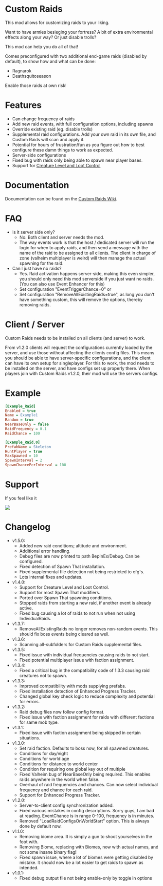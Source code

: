 # Custom Raids

This mod allows for customizing raids to your liking.

Want to have armies besieging your fortress? A bit of extra environmental effects along your way? Or just disable trolls?

This mod can help you do all of that!

Comes preconfigured with two additional end-game raids (disabled by default), to show how and what can be done:
- Ragnarok
- Deathsquitoseason

Enable those raids at own risk!

# Features

- Can change frequency of raids
- Add new raid events, with full configuration options, including spawns
- Override existing raid (eg. disable trolls)
- Supplemental raid configurations. Add your own raid in its own file, and Custom Raids will scan and apply it. 
- Potential for hours of frustration/fun as you figure out how to best configure these damn things to work as expected.
- Server-side configurations
- Fixed bug with raids only being able to spawn near player bases.
- Support for [Creature Level and Loot Control](https://www.nexusmods.com/valheim/mods/495)

# Documentation

Documentation can be found on the [Custom Raids Wiki](https://github.com/ASharpPen/Valheim.CustomRaids/wiki).

# FAQ

- Is it server side only?
	- No. Both client and server needs the mod.
	- The way events work is that the host / dedicated server will run the logic for when to apply raids, and then send a message with the name of the raid to be assigned to all clients. The client in charge of zone (valheim multiplayer is weird) will then manage the actual spawning for the raid.
- Can I just have no raids?
	- Yes. Raid activation happens server-side, making this even simpler, you should only need this mod serverside if you just want no raids. (You can also use Event Enhancer for this)
	- Set configuration "EventTriggerChance=0" or
	- Set configuration "RemoveAllExistingRaids=true", as long you don't have something custom, this will remove the options, thereby removing raids.

# Client / Server

Custom Raids needs to be installed on all clients (and server) to work.

From v1.2.0 clients will request the configurations currently loaded by the server, and use those without affecting the clients config files.
This means you should be able to have server-specific configurations, and the client can have its own setup for singleplayer.
For this to work, the mod needs to be installed on the server, and have configs set up properly there. When players join with Custom Raids v1.2.0, their mod will use the servers configs.

# Example

```INI
[Example_Raid]
Enabled = true
Name = Example1
Random = true
NearBaseOnly = false
RaidFrequency = 0.1
RaidChance = 100

[Example_Raid.0]
PrefabName = Skeleton
HuntPlayer = true
MaxSpawned = 10
SpawnInterval = 2
SpawnChancePerInterval = 100
```

# Support

If you feel like it

<a href="https://www.buymeacoffee.com/asharppen"><img src="https://img.buymeacoffee.com/button-api/?text=Buy me a coffee&emoji=&slug=asharppen&button_colour=FFDD00&font_colour=000000&font_family=Cookie&outline_colour=000000&coffee_colour=ffffff" /></a>

# Changelog 
- v1.5.0:
	- Added new raid conditions; altitude and environment.
	- Additional error handling.
	- Debug files are now printed to path BepInEx/Debug. Can be configured.
	- Fixed detection of Spawn That installation.
	- Fixed supplemental file detection not being restricted to cfg's.
	- Lots internal fixes and updates.
- v1.4.0: 
	- Support for Creature Level and Loot Control.
	- Support for most Spawn That modifiers.
	- Ported over Spawn That spawning conditions.
	- Stopped raids from starting a new raid, if another event is already active.
	- Fixed bug causing a lot of raids to not run when not using IndividualRaids.
- v1.3.7: 
	- RemoveAllExistingRaids no longer removes non-random events. This should fix boss events being cleared as well.
- v1.3.6: 
	- Scanning all-subfolders for Custom Raids supplemental files.
- v1.3.5: 
	- Fixed issue with individual frequencies causing raids to not start.
	- Fixed potential multiplayer issue with faction assignment.
- v1.3.4: 
	- Fixed a critical bug in the compatibility code of 1.3.3 causing raid creatures not to spawn.
- v1.3.3: 
	- Improved compatibility with mods supplying prefabs.
	- Fixed installation detection of Enhanced Progress Tracker.
	- Changed global key check logic to reduce complexity and potential for errors.
- v1.3.2: 
	- Raid debug files now follow config format.
	- Fixed issue with faction assignment for raids with different factions for same mob type.
- v1.3.1: 
	- Fixed issue with faction assignment being skipped in certain situations.
- v1.3.0:
	- Set raid faction. Defaults to boss now, for all spawned creatures.
	- Conditions for day/night
	- Conditions for world age
	- Conditions for distance to world center
	- Condition for requiring one global key out of multiple
	- Fixed Valheim bug of NearBaseOnly being required. This enables raids anywhere in the world when false.
	- Overhaul of raid frequencies and chances. Can now select individual frequency and chance for each raid.
	- Support for Enhanced Progress Tracker.
- v1.2.0:
	- Server-to-client config synchronization added.
	- Fixed various mistakes in config descriptions. Sorry guys, I am bad at reading. EventChance is in range 0-100, frequency is in minutes.
	- Removed "LoadRaidConfigsOnWorldStart" option. This is always done by default now.
- v1.1.0: 
	- Removing biome area. It is simply a gun to shoot yourselves in the foot with.
	- Removing Biome, replacing with Biomes, now with actual names, and not some insane binary flag!
	- Fixed spawn issue, where a lot of biomes were getting disabled by mistake. It should now be a lot easier to get raids to spawn as intended.
- v1.0.1: 
	- Fixed debug output file not being enable-only by toggle in options
